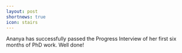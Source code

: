 ```yaml
---
layout: post
shortnews: true
icon: stairs
---
```


Ananya has successfully passed the Progress Interview of her first six months of PhD work. Well done!